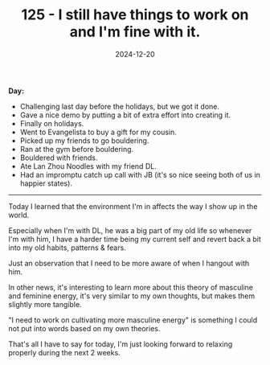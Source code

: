 ﻿---
title: 125 - I still have things to work on and I'm fine with it.
date: 2024-12-20
categories: ["daily"]
tags: posts

---
**Day:** 

- Challenging last day before the holidays, but we got it done.
- Gave a nice demo by putting a bit of extra effort into creating it.
- Finally on holidays.
- Went to Evangelista to buy a gift for my cousin.
- Picked up my friends to go bouldering.
- Ran at the gym before bouldering.
- Bouldered with friends.
- Ate Lan Zhou Noodles with my friend DL.
- Had an impromptu catch up call with JB (it's so nice seeing both of us in happier states).
---
Today I learned that the environment I'm in affects the way I show up in the world.

Especially when I'm with DL, he was a big part of my old life so whenever I'm with him, I have a harder time being my current self and revert back a bit into my old habits, patterns & fears.

Just an observation that I need to be more aware of when I hangout with him.

In other news, it's interesting to learn more about this theory of masculine and feminine energy, it's very similar to my own thoughts, but makes them slightly more tangible.

"I need to work on cultivating more masculine energy" is something I could not put into words based on my own theories.

That's all I have to say for today, I'm just looking forward to relaxing properly during the next 2 weeks.
